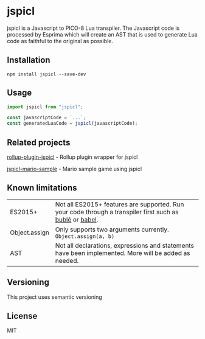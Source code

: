 # jspicl
jspicl is a Javascript to PICO-8 Lua transpiler. The Javascript code is processed by Esprima which will create an AST that is used to generate Lua code as faithful to the original as possible.

## Installation
```
npm install jspicl --save-dev
```

## Usage
```js
import jspicl from "jspicl";

const javascriptCode = `...`;
const generatedLuaCode = jspicl(javascriptCode);
```

## Related projects
[rollup-plugin-jspicl](https://github.com/AgronKabashi/rollup-plugin-jspicl) - Rollup plugin wrapper for jspicl

[jspicl-mario-sample](https://github.com/AgronKabashi/jspicl-mario-sample) - Mario sample game using jspicl

## Known limitations

|||
|-|-|
| ES2015+ | Not all ES2015+ features are supported. Run your code through a transpiler first such as [bublé](https://www.npmjs.com/package/buble) or [babel](https://www.npmjs.com/package/babel). |
| Object.assign | Only supports two arguments currently. `Object.assign(a, b)` |
| AST | Not all declarations, expressions and statements have been implemented. More will be added as needed. |

## Versioning
This project uses semantic versioning

## License
MIT